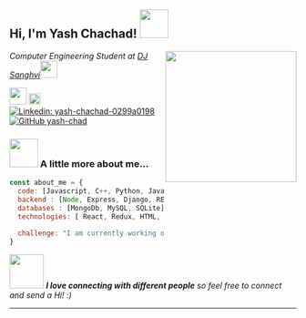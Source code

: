 <h2> Hi, I'm Yash Chachad! <img src="https://media.giphy.com/media/mGcNjsfWAjY5AEZNw6/giphy.gif" width="50"></h2>
<img align='right' src="https://bit.ly/38byJVB" width="230">
<p><em>Computer Engineering Student at <a href="http://www.djsce.ac.in/">DJ Sanghvi</a><img src="https://media.giphy.com/media/fYSnHlufseco8Fh93Z/giphy.gif" width="30">
</em></p>

<a href="https://www.codechef.com/users/yashx"><img src="https://bit.ly/38cVzMF" height="30"></a>
<a href="https://codeforces.com/profile/yash_chad"><img src="https://upload.wikimedia.org/wikipedia/commons/b/b1/Codeforces_logo.svg" height="20"></a>
[![Linkedin: yash-chachad-0299a0198 ](https://img.shields.io/badge/-YashChachad-blue?style=flat-square&logo=Linkedin&logoColor=white&link=https://www.linkedin.com/in/yash-chachad-0299a0198/)](https://www.linkedin.com/in/yash-chachad-0299a0198//)
[![GitHub yash-chad](https://img.shields.io/github/followers/yash-chad?label=follow&style=social)](https://github.com/yash-chad)


### <img src="https://media.giphy.com/media/VgCDAzcKvsR6OM0uWg/giphy.gif" width="50"> A little more about me...  

```javascript
const about_me = {
  code: [Javascript, C++, Python, Java],
  backend : [Node, Express, Django, REST, SocketIO ],
  databases : [MongoDb, MySQL, SQLite],
  technologies: [ React, Redux, HTML, CSS,Bootstrap, Material-Ui ]
  
  challenge: "I am currently working on my problem solving and algorithmic skills!"
}
```

<img src="https://media.giphy.com/media/LnQjpWaON8nhr21vNW/giphy.gif" width="60"> <em><b>I love connecting with different people</b> so feel free to connect and send a Hi!</b> :)</em>

---

